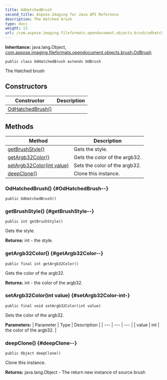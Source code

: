 ```yaml
---
title: OdHatchedBrush
second_title: Aspose.Imaging for Java API Reference
description: The Hatched brush
type: docs
weight: 13
url: /com.aspose.imaging.fileformats.opendocument.objects.brush/odhatchedbrush/
---
```

**Inheritance:**
java.lang.Object, [com.aspose.imaging.fileformats.opendocument.objects.brush.OdBrush](../../com.aspose.imaging.fileformats.opendocument.objects.brush/odbrush)
```
public class OdHatchedBrush extends OdBrush
```

The Hatched brush
## Constructors

| Constructor | Description |
| --- | --- |
| [OdHatchedBrush()](#OdHatchedBrush--) |  |
## Methods

| Method | Description |
| --- | --- |
| [getBrushStyle()](#getBrushStyle--) | Gets the style. |
| [getArgb32Color()](#getArgb32Color--) | Gets the color of the argb32. |
| [setArgb32Color(int value)](#setArgb32Color-int-) | Sets the color of the argb32. |
| [deepClone()](#deepClone--) | Clone this instance. |
### OdHatchedBrush() {#OdHatchedBrush--}
```
public OdHatchedBrush()
```


### getBrushStyle() {#getBrushStyle--}
```
public int getBrushStyle()
```


Gets the style.

**Returns:**
int - the style.
### getArgb32Color() {#getArgb32Color--}
```
public final int getArgb32Color()
```


Gets the color of the argb32.

**Returns:**
int - the color of the argb32.
### setArgb32Color(int value) {#setArgb32Color-int-}
```
public final void setArgb32Color(int value)
```


Sets the color of the argb32.

**Parameters:**
| Parameter | Type | Description |
| --- | --- | --- |
| value | int | the color of the argb32. |

### deepClone() {#deepClone--}
```
public Object deepClone()
```


Clone this instance.

**Returns:**
java.lang.Object - The return new instance of source brush
